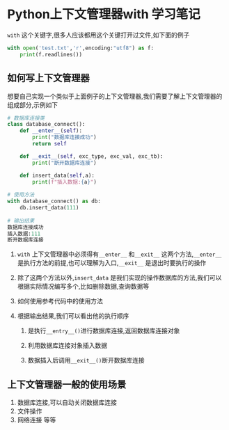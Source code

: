 # Python上下文管理器with  学习笔记

`with` 这个关键字,很多人应该都用这个关键打开过文件,如下面的例子

```python
with open('test.txt','r',encoding:"utf8") as f:
    print(f.readlines())
```

## 如何写上下文管理器

想要自己实现一个类似于上面例子的上下文管理器,我们需要了解上下文管理器的组成部分,示例如下

```python
# 数据库连接类
class database_connect():
    def __enter__(self):
        print("数据库连接成功")
        return self

    def __exit__(self, exc_type, exc_val, exc_tb):
        print("断开数据库连接")

    def insert_data(self,a):
        print(f"插入数据:{a}")
        
# 使用方法
with database_connect() as db:
    db.insert_data(111)
    
# 输出结果
数据库连接成功
插入数据:111
断开数据库连接
```

1. `with` 上下文管理器中必须得有`__enter__` 和`__exit__` 这两个方法,`__enter__` 是执行方法的前提,也可以理解为入口,`__exit__` 是退出时要执行的操作

2. 除了这两个方法以外,`insert_data` 是我们实现的操作数据库的方法,我们可以根据实际情况编写多个,比如删除数据,查询数据等

3. 如何使用参考代码中的使用方法

4. 根据输出结果,我们可以看出他的执行顺序

   1. 是执行`__entry__()`进行数据库连接,返回数据库连接对象

   2. 利用数据库连接对象插入数据

   3. 数据插入后调用`__exit__()`断开数据库连接

## 上下文管理器一般的使用场景

   1. 数据库连接,可以自动关闭数据库连接
   2. 文件操作
   3. 网络连接 等等
